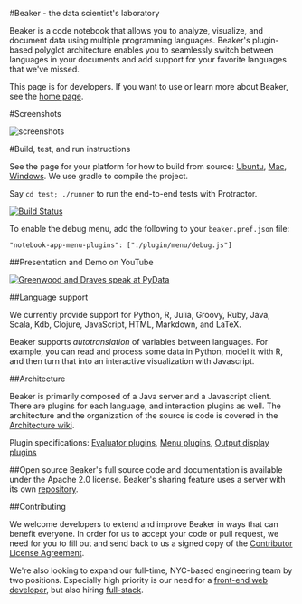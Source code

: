 <!--
    Copyright 2014 TWO SIGMA OPEN SOURCE, LLC

    Licensed under the Apache License, Version 2.0 (the "License");
    you may not use this file except in compliance with the License.
    You may obtain a copy of the License at

           http://www.apache.org/licenses/LICENSE-2.0

    Unless required by applicable law or agreed to in writing, software
    distributed under the License is distributed on an "AS IS" BASIS,
    WITHOUT WARRANTIES OR CONDITIONS OF ANY KIND, either express or implied.
    See the License for the specific language governing permissions and
    limitations under the License.
-->

#Beaker - the data scientist's laboratory

Beaker is a code notebook that allows you to analyze, visualize, and document data using multiple programming languages. Beaker's plugin-based polyglot architecture enables you to seamlessly switch between languages in your documents and add support for your favorite languages that we've missed.

This page is for developers.  If you want to use or learn more about Beaker, see the [home page](http://beakernotebook.com).

#Screenshots

![screenshots](http://twosigma.github.io/beaker-notebook/images/bk6.png)

#Build, test, and run instructions

See the page for your platform for how to build from source:
[Ubuntu](https://github.com/twosigma/beaker-notebook/wiki/Ubuntu-build-and-run),
[Mac](https://github.com/twosigma/beaker-notebook/wiki/Mac-build-and-run),
[Windows](https://github.com/twosigma/beaker-notebook/wiki/Windows-build-and-run).
We use gradle to compile the project.

Say `cd test; ./runner` to run the end-to-end tests with Protractor.

[![Build Status](https://travis-ci.org/twosigma/beaker-notebook.svg?branch=master)](https://travis-ci.org/twosigma/beaker-notebook)

To enable the debug menu, add the following to your `beaker.pref.json` file:

    "notebook-app-menu-plugins": ["./plugin/menu/debug.js"]

##Presentation and Demo on YouTube

[![Greenwood and Draves speak at PyData](http://img.youtube.com/vi/wu65cYffMSg/0.jpg)](http://www.youtube.com/watch?v=wu65cYffMSg)

##Language support

We currently provide support for Python, R, Julia, Groovy, Ruby, Java, Scala, Kdb, Clojure, JavaScript, HTML, Markdown, and LaTeX.

Beaker supports *autotranslation* of variables between languages.  For
example, you can read and process some data in Python, model it with
R, and then turn that into an interactive visualization with
Javascript.

##Architecture

Beaker is primarily composed of a Java server and a Javascript client.
There are plugins for each language, and interaction plugins as well.
The architecture and the organization of the source is code is covered
in the [Architecture
wiki](https://github.com/twosigma/beaker-notebook/wiki/Architecture).

Plugin specifications: [Evaluator
plugins](https://github.com/twosigma/beaker-notebook/wiki/Eval-plugin-spec),
[Menu
plugins](https://github.com/twosigma/beaker-notebook/wiki/Menu-plugin-spec),
[Output display
plugins](https://github.com/twosigma/beaker-notebook/wiki/OutputDisplay-spec)

##Open source
Beaker's full source code and documentation is available under the
Apache 2.0 license.  Beaker's sharing feature uses a server with its
own [repository](https://github.com/twosigma/beaker-sharing-server).

##Contributing

We welcome developers to extend and improve Beaker in ways that can
benefit everyone. In order for us to accept your code or pull request,
we need for you to fill out and send back to us a signed copy of the
[Contributor License Agreement](http://beakernotebook.com/cla.zip).

We're also looking to expand our full-time, NYC-based engineering team
by two positions.  Especially high priority is our need for a
[front-end web developer](http://www.twosigma.com/careers/position/935.html),
but also hiring [full-stack](http://www.twosigma.com/careers/position/936.html).
